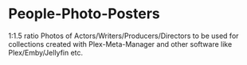 # People-Photo-Posters
1:1.5 ratio Photos of Actors/Writers/Producers/Directors to be used for collections created with Plex-Meta-Manager and other software like Plex/Emby/Jellyfin etc.

